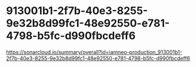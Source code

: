 # 913001b1-2f7b-40e3-8255-9e32b8d99fc1-48e92550-e781-4798-b5fc-d990fbcdeff6
https://sonarcloud.io/summary/overall?id=iamneo-production_913001b1-2f7b-40e3-8255-9e32b8d99fc1-48e92550-e781-4798-b5fc-d990fbcdeff6
